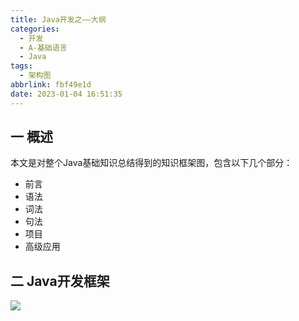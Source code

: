 ```yaml
---
title: Java开发之——大纲
categories:
  - 开发
  - A-基础语言
  - Java
tags:
  - 架构图
abbrlink: fbf49e1d
date: 2023-01-04 16:51:35
---
```

## 一 概述

本文是对整个Java基础知识总结得到的知识框架图，包含以下几个部分：

* 前言
* 语法
* 词法
* 句法
* 项目
* 高级应用

<!--more-->

## 二 Java开发框架
![][1]


[1]:https://cdn.jsdelivr.net/gh/PGzxc/CDN/blog-java/java-all-xmind-summary.png